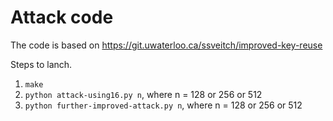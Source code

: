 # Attack code
The code is based on <https://git.uwaterloo.ca/ssveitch/improved-key-reuse>

Steps to lanch.
1. `make` 
2. `python attack-using16.py n`, where n = 128 or 256 or 512
2. `python further-improved-attack.py n`, where n = 128 or 256 or 512